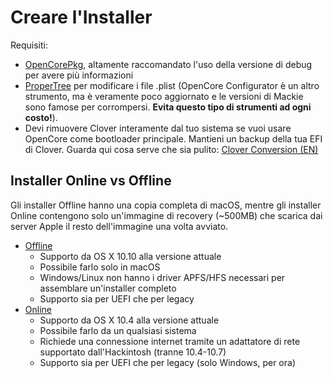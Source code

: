 # Creare l'Installer

Requisiti:

* [OpenCorePkg](https://github.com/acidanthera/OpenCorePkg/releases), altamente raccomandato l'uso della versione di debug per avere più informazioni
* [ProperTree](https://github.com/corpnewt/ProperTree) per modificare i file .plist (OpenCore Configurator è un altro strumento, ma è veramente poco aggiornato e le versioni di Mackie sono famose per corrompersi. **Evita questo tipo di strumenti ad ogni costo!**).
* Devi rimuovere Clover interamente dal tuo sistema se vuoi usare OpenCore come bootloader principale. Mantieni un backup della tua EFI di Clover. Guarda qui cosa serve che sia pulito: [Clover Conversion (EN)](https://github.com/dortania/OpenCore-Install-Guide/tree/master/clover-conversion)

## Installer Online vs Offline

Gli installer Offline hanno una copia completa di macOS, mentre gli installer Online contengono solo un'immagine di recovery (~500MB) che scarica dai server Apple il resto dell'immagine una volta avviato.

* [Offline](./mac-install.md)
  * Supporto da OS X 10.10 alla versione attuale
  * Possibile farlo solo in macOS
  * Windows/Linux non hanno i driver APFS/HFS necessari per assemblare un'installer completo
  * Supporto sia per UEFI che per legacy
* [Online](./mac-install-recovery.md)
  * Supporto da OS X 10.4 alla versione attuale
  * Possibile farlo da un qualsiasi sistema
  * Richiede una connessione internet tramite un adattatore di rete supportato dall'Hackintosh (tranne 10.4-10.7)
  * Supporto sia per UEFI che per legacy (solo Windows, per ora)
